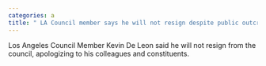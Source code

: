 ```yaml
---
categories: a
title: " LA Council member says he will not resign despite public outcry"
---
```

Los Angeles Council Member Kevin De Leon said he will not resign from the council, apologizing to his colleagues and constituents. 